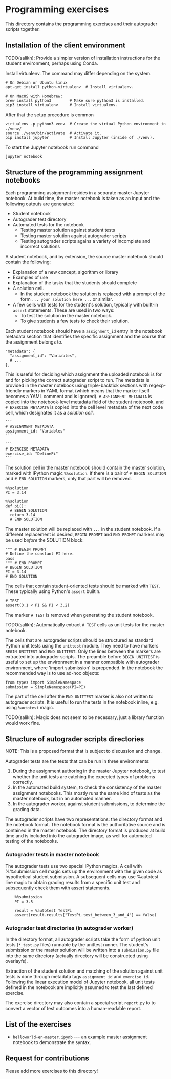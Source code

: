 # Programming exercises

This directory contains the programming exercises and their autograder scripts
together.

## Installation of the client environment

TODO(salikh): Provide a simpler version of installation instructions for the
student environment, perhaps using Conda.

Install virtualenv. The command may differ depending on the system.

    # On Debian or Ubuntu linux
    apt-get install python-virtualenv  # Install virtualenv.

    # On MacOS with Homebrew:
    brew install python3        # Make sure python3 is installed.
    pip3 install virtualenv     # Install virtualenv.

After that the setup procedure is common

    virtualenv -p python3 venv  # Create the virtual Python environment in ./venv/
    source ./venv/bin/activate  # Activate it.
    pip install jupyter         # Install Jupyter (inside of ./venv).

To start the Jupyter notebook run command

    jupyter notebook

## Structure of the programming assignment notebooks

Each programming assignment resides in a separate master Jupyter notebook. At
build time, the master notebook is taken as an input and the following outputs
are generated:

*   Student notebook
*   Autograder test directory
*   Automated tests for the notebook
    *   Testing master solution against student tests
    *   Testing master solution against autograder scripts
    *   Testing autograder scripts agains a variety of incomplete and incorrect
        solutions

A student notebook, and by extension, the source master notebook should contain
the following:

*   Explanation of a new concept, algorithm or library
*   Examples of use
*   Explanation of the tasks that the students should complete
*   A solution cell.
    *   In the student notebook the solution is replaced with a prompt of the
        form `... your solution here ...` or similar.
*   A few cells with tests for the student's solution, typically with built-in
    `assert` statements. These are used in two ways:
    *   To test the solution in the master notebook.
    *   To give students a few tests to check their solution.

Each student notebook should have a `assignment_id` entry in the notebook
metadata section that identifies the specific assignment and the course that the
assignment belongs to.

    "metadata": {
      "assignment_id": "Variables",
      # ...
    },

This is useful for deciding which assignment the uploaded notebook is for and
for picking the correct autograder script to run. The metadata is provided in
the master notebook using triple-backtick sections with regexp-friendly markers
in YAML format (which means that the marker itself becomes a YAML comment and is
ignored). `# ASSIGNMENT METADATA` is copied into the notebook-level metadata
field of the student notebook, and `# EXERCISE METADATA` is copied into the cell
level metadata of the next code cell, which designates it as a _solution cell_.

    ```
    # ASSIGNMENT METADATA
    assignment_id: "Variables"
    ```

    ```
    # EXERCISE METADATA
    exercise_id: "DefinePi"
    ```

The solution cell in the master notebook should contain the master solution,
marked with IPython magic `%%solution`. If there is a pair of `# BEGIN SOLUTION`
and `# END SOLUTION` markers, only that part will be removed.

    %%solution
    PI = 3.14

    %%solution
    def pi():
      # BEGIN SOLUTION
      return 3.14
      # END SOLUTION

The master solution will be replaced with `...` in the student notebook. If a
different replacement is desired, `BEGIN PROMPT` and `END PROMPT` markers may be
used _before_ the SOLUTION block:

    """ # BEGIN PROMPT
    # Define the constant PI here.
    pass
    """ # END PROMPT
    # BEGIN SOLUTION
    PI = 3.14
    # END SOLUTION

The cells that contain student-oriented tests should be marked with `TEST`.
These typically using Python's `assert` builtin.

    # TEST
    assert(3.1 < PI && PI < 3.2)

The marker `# TEST` is removed when generating the student notebook.

TODO(salikh): Automatically extract `# TEST` cells as unit tests for the master
notebook.

The cells that are autograder scripts should be structured as standard Python
unit tests using the `unittest` module. They need to have markers `BEGIN
UNITTEST` and `END UNITTEST`. Only the lines between the markers are extracted
into autograder scripts. The preamble before `BEGIN UNITTEST` is useful to set
up the environment in a manner compatible with autograder environment, where
'import submission' is prepended. In the notebook the recommended way is to use
ad-hoc objects:

    from types import SimpleNamespace
    submission = SimpleNamespace(PI=PI)

The part of the cell after the `END UNITTEST` marker is also not written to
autograder scripts. It is useful to run the tests in the notebook inline, e.g.
using `%autotest` magic.

TODO(salikh): Magic does not seem to be necessary, just a library function would
work fine.

## Structure of autograder scripts directories

NOTE: This is a proposed format that is subject to discussion and change.

Autograder tests are the tests that can be run in three environments:

1.  During the assignment authoring in the master Jupyter notebook, to test
    whether the unit tests are catching the expected types of problems
    correctly.
2.  In the automated build system, to check the consistency of the master
    assignment notebooks. This mostly runs the same kind of tests as the master
    notebook, but in an automated manner.
3.  In the autograder worker, against student submissions, to determine the
    grading data.

The autograder scripts have two representations: the directory format and the
notebook format. The notebook format is the authoritative source and is
contained in the master notebook. The directory format is produced at build time
and is included into the autograder image, as well for automated testing of the
notebooks.

### Autograder tests in master notebook

The autograder tests use two special IPython magics. A cell with %%submission
cell magic sets up the environment with the given code as hypothetical student
submission. A subsequent cells may use %autotest line magic to obtain grading
results from a specific unit test and subsequently check them with assert
statements.

        %%submission
        PI = 3.5

        result = %autotest TestPi
        assert(result.results["TestPi.test_between_3_and_4"] == false)

### Autograder test directories (in autograder worker)

In the directory format, all autograder scripts take the form of python unit
tests (`*_test.py` files) runnable by the unittest runner. The student's
submission or the master solution will be written into a `submission.py` file
into the same directory (actually directory will be constructed using
overlayfs).

Extraction of the student solution and matching of the solution against unit
tests is done through metadata tags `assignment_id` and `exercise_id`. Following
the linear execution model of Jupyter notebook, all unit tests defined in the
notebook are implicitly assumed to test the last defined exercise.

The exercise directory may also contain a special script `report.py` to to
convert a vector of test outcomes into a human-readable report.

## List of the exercises

*   `helloworld-en-master.ipynb` --- an example master assignment notebook to
    demonstrate the syntax.

## Request for contributions

Please add more exercises to this directory!
